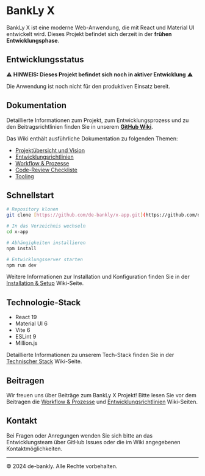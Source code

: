 # BankLy X

BankLy X ist eine moderne Web-Anwendung, die mit React und Material UI entwickelt wird. Dieses Projekt befindet sich derzeit in der **frühen Entwicklungsphase**.

## Entwicklungsstatus

⚠️ **HINWEIS: Dieses Projekt befindet sich noch in aktiver Entwicklung** ⚠️

Die Anwendung ist noch nicht für den produktiven Einsatz bereit.

## Dokumentation

Detaillierte Informationen zum Projekt, zum Entwicklungsprozess und zu den Beitragsrichtlinien finden Sie in unserem **[GitHub Wiki](https://github.com/de-bankly/x-app/wiki)**.

Das Wiki enthält ausführliche Dokumentation zu folgenden Themen:
- [Projektübersicht und Vision](https://github.com/de-bankly/x-app/wiki/Projektübersicht)
- [Entwicklungsrichtlinien](https://github.com/de-bankly/x-app/wiki/Entwicklungsrichtlinien)
- [Workflow & Prozesse](https://github.com/de-bankly/x-app/wiki/Workflow-Prozesse)
- [Code-Review Checkliste](https://github.com/de-bankly/x-app/wiki/Code-Reviews)
- [Tooling](https://github.com/de-bankly/x-app/wiki/Tooling)

## Schnellstart

```bash
# Repository klonen
git clone [https://github.com/de-bankly/x-app.git](https://github.com/de-bankly/x-app.git)

# In das Verzeichnis wechseln
cd x-app

# Abhängigkeiten installieren
npm install

# Entwicklungsserver starten
npm run dev
```

Weitere Informationen zur Installation und Konfiguration finden Sie in der [Installation & Setup](https://github.com/de-bankly/x-app/wiki/Installation-Setup) Wiki-Seite.

## Technologie-Stack

- React 19
- Material UI 6
- Vite 6
- ESLint 9
- Million.js

Detaillierte Informationen zu unserem Tech-Stack finden Sie in der [Technischer Stack](https://github.com/de-bankly/x-app/wiki/Technischer-Stack) Wiki-Seite.

## Beitragen

Wir freuen uns über Beiträge zum BankLy X Projekt! Bitte lesen Sie vor dem Beitragen die [Workflow & Prozesse](https://github.com/de-bankly/x-app/wiki/Workflow-Prozesse) und [Entwicklungsrichtlinien](https://github.com/de-bankly/x-app/wiki/Entwicklungsrichtlinien) Wiki-Seiten.

## Kontakt

Bei Fragen oder Anregungen wenden Sie sich bitte an das Entwicklungsteam über GitHub Issues oder die im Wiki angegebenen Kontaktmöglichkeiten.

---

© 2024 de-bankly. Alle Rechte vorbehalten.
